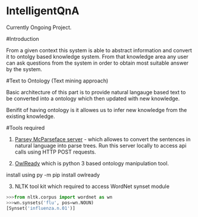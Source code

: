 # IntelligentQnA

Currently Ongoing Project. 

#Introduction

From a given context this system is able to abstract information and convert it to ontolgy based knowledge system. 
From that knowledge area any user can ask questions from the system in order to obtain most suitable answer by the system.

#Text to Ontology (Text mining approach)

Basic architecture of this part is to provide natural langauge based text to be converted into a ontology which then updated with new knowledge.

Benifit of having ontology is it allowes us to infer new knowledge from the existing knowledge.

#Tools required

1. [Parsey McParseface server](https://hub.docker.com/r/andersrye/parsey-mcparseface-server/) - which allowes to convert the sentences in natural language into parse trees.
Run this server locally to access api calls using HTTP POST requests.

2. [OwlReady](http://pythonhosted.org/Owlready/) which is python 3 based ontology manipulation tool.

install using py -m pip install owlready

3. NLTK tool kit which required to access WordNet synset module 
```python
>>>from nltk.corpus import wordnet as wn
>>>wn.synsets('flu', pos=wn.NOUN)
[Synset('influenza.n.01')]
```


